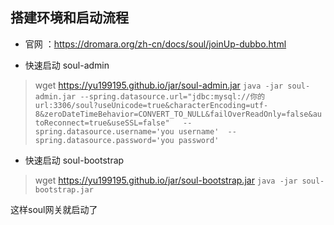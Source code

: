 

## 搭建环境和启动流程

* 官网 ：https://dromara.org/zh-cn/docs/soul/joinUp-dubbo.html

* 快速启动 soul-admin
 > wget  https://yu199195.github.io/jar/soul-admin.jar
 > `java -jar soul-admin.jar --spring.datasource.url="jdbc:mysql://你的url:3306/soul?useUnicode=true&characterEncoding=utf-8&zeroDateTimeBehavior=CONVERT_TO_NULL&failOverReadOnly=false&autoReconnect=true&useSSL=false"  
  --spring.datasource.username='you username'  --spring.datasource.password='you password'`
* 快速启动 soul-bootstrap
> wget  https://yu199195.github.io/jar/soul-bootstrap.jar
>  `java -jar soul-bootstrap.jar`

这样soul网关就启动了

